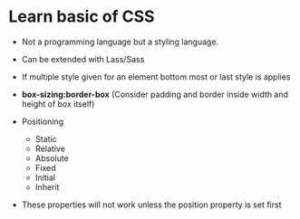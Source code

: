 # Learn basic of CSS

- Not a programming language but a styling language.

- Can be extended with Lass/Sass

- If multiple style given for an element bottom most or last style is applies

- **box-sizing:border-box** (Consider padding and border inside width and height of box itself)

- Positioning
  - Static
  - Relative
  - Absolute
  - Fixed
  - Initial
  - Inherit

- These properties will not work unless the position property is set first

